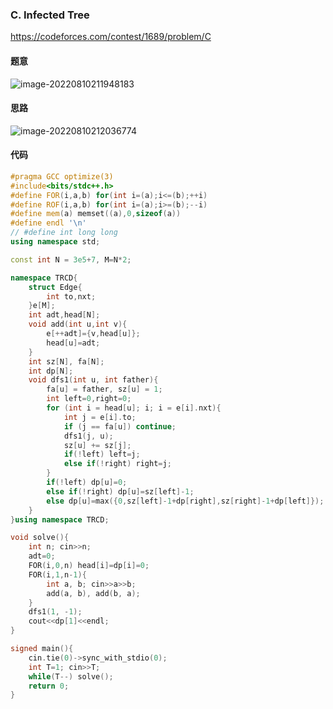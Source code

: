 ### C. Infected Tree

https://codeforces.com/contest/1689/problem/C

#### 题意

![image-20220810211948183](https://media.opennet.top/i/2023/01/09/63bb96ba32923.png)

#### 思路

![image-20220810212036774](https://media.opennet.top/i/2023/01/09/63bb96bb15788.png)

#### 代码

```cpp
#pragma GCC optimize(3)
#include<bits/stdc++.h>
#define FOR(i,a,b) for(int i=(a);i<=(b);++i)
#define ROF(i,a,b) for(int i=(a);i>=(b);--i)
#define mem(a) memset((a),0,sizeof(a))
#define endl '\n'
// #define int long long
using namespace std;

const int N = 3e5+7, M=N*2;

namespace TRCD{
    struct Edge{
    	int to,nxt;
    }e[M];
    int adt,head[N];
    void add(int u,int v){
    	e[++adt]={v,head[u]};
    	head[u]=adt;
    }
    int sz[N], fa[N];
    int dp[N];
    void dfs1(int u, int father){
        fa[u] = father, sz[u] = 1;
        int left=0,right=0;
        for (int i = head[u]; i; i = e[i].nxt){
            int j = e[i].to;
            if (j == fa[u]) continue;
            dfs1(j, u);
            sz[u] += sz[j];
            if(!left) left=j;
            else if(!right) right=j;
        }
        if(!left) dp[u]=0;
        else if(!right) dp[u]=sz[left]-1;
        else dp[u]=max({0,sz[left]-1+dp[right],sz[right]-1+dp[left]});
    }
}using namespace TRCD;

void solve(){
    int n; cin>>n;
    adt=0;
    FOR(i,0,n) head[i]=dp[i]=0;
    FOR(i,1,n-1){
        int a, b; cin>>a>>b;
        add(a, b), add(b, a);
    }
    dfs1(1, -1);
    cout<<dp[1]<<endl;
}

signed main(){
    cin.tie(0)->sync_with_stdio(0);
    int T=1; cin>>T;
    while(T--) solve();
    return 0;
}
```

